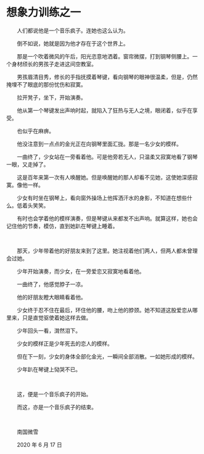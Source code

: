 # 想象力训练之一

　　人们都说他是一个音乐疯子。连她也这么认为。

　　倒不如说，她就是因为他才存在于这个世界上。

　　那是一个吹着微风的午后，阳光恣意地洒着。窗帘微摆，打到钢琴侧腰上。一个身材颀长的男孩子走进这间空教室。

　　男孩眉清目秀，修长的手指抚摸着琴键，看向钢琴的眼神很温柔，但是，仍然掩埋不了眼底的那份忧伤和寂寞。

　　拉开凳子，坐下，开始演奏。

　　他从第一个琴键发出声响时起，就陷入了狂热与无人之境，眼闭着，似乎在享受。

　　也似乎在麻痹。

　　他没注意到一点点的金光正在向钢琴里面汇拢。那是一名少女的模样。

　　一曲终了，少女站在一旁看着他。可是他旁若无人，只温柔又寂寞地看了钢琴一眼，又走掉了。

　　这是百年来第一次有人唤醒她。但是唤醒她的那人却看不见她，这使她深感寂寞。像他一样。

　　少女有时坐在钢琴上，看向窗外操场上他挥洒汗水的身影，不知道在想些什么。低着头笑笑。

　　有时也会学着他的模样演奏，但是琴键从来都发不出声响。就算这样，她也会记住他的节奏，模仿，直到她趴在琴键上睡着。

<br />

　　那天，少年带着他的好朋友来到了这里。她注视着他们两人，但两人都未曾理会过她。

　　少年开始演奏，而少女，在一旁爱恋又寂寞地看着他。

　　一曲终了，他感觉脖子一凉。

　　他的好朋友瞪大眼睛看着他。

　　少女终于忍不住在最后，环住他的腰，吻上他的脖颈。她不知道这股爱恋从哪里来，只是直觉驱使着她这样去做。

　　少年回头一看，潸然泪下。

　　少女的模样正是少年死去的恋人的模样。

　　但在下一刻，少女的身体全部化金光，一瞬间全部消散。一如她形成的模样。

　　少年趴在琴键上恸哭不已。

<br />

　　这，便是一个音乐疯子的开始。

　　而这，亦是一个音乐疯子的结束。

<br />

　　南国微雪

　　2020 年 6 月 17 日